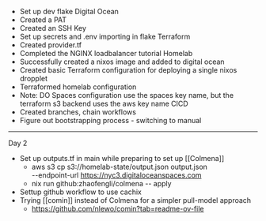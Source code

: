 - Set up dev flake
Digital Ocean
- Created a PAT
- Created an SSH Key 
- Set up secrets and .env importing in flake
Terraform
- Created provider.tf
- Completed the NGINX loadbalancer tutorial
Homelab
- Successfully created a nixos image and added to digital ocean
- Created basic Terraform configuration for deploying a single nixos dropplet
- Terraformed homelab configuration 
- Note: DO Spaces configuration use the spaces key name, but the terraform s3 backend uses the aws key name
CICD
- Created branches, chain workflows
- Figure out bootstrapping process - switching to manual 

---

Day 2
- Set up outputs.tf in main while preparing to set up [[Colmena]]
	- aws s3 cp s3://homelab-state/output.json output.json \
  --endpoint-url https://nyc3.digitaloceanspaces.com
	- nix run github:zhaofengli/colmena -- apply
- Settup github workflow to use cachix
- Trying [[comin]] instead of Colmena for a simpler pull-model approach
	-   https://github.com/nlewo/comin?tab=readme-ov-file